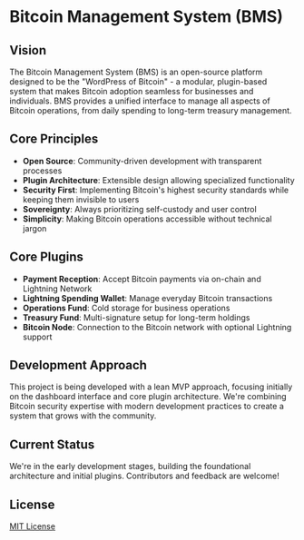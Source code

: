 # Bitcoin Management System (BMS)

## Vision
The Bitcoin Management System (BMS) is an open-source platform designed to be the "WordPress of Bitcoin" - a modular, plugin-based system that makes Bitcoin adoption seamless for businesses and individuals. BMS provides a unified interface to manage all aspects of Bitcoin operations, from daily spending to long-term treasury management.

## Core Principles
- **Open Source**: Community-driven development with transparent processes
- **Plugin Architecture**: Extensible design allowing specialized functionality
- **Security First**: Implementing Bitcoin's highest security standards while keeping them invisible to users
- **Sovereignty**: Always prioritizing self-custody and user control
- **Simplicity**: Making Bitcoin operations accessible without technical jargon

## Core Plugins
- **Payment Reception**: Accept Bitcoin payments via on-chain and Lightning Network
- **Lightning Spending Wallet**: Manage everyday Bitcoin transactions
- **Operations Fund**: Cold storage for business operations
- **Treasury Fund**: Multi-signature setup for long-term holdings
- **Bitcoin Node**: Connection to the Bitcoin network with optional Lightning support

## Development Approach
This project is being developed with a lean MVP approach, focusing initially on the dashboard interface and core plugin architecture. We're combining Bitcoin security expertise with modern development practices to create a system that grows with the community.

## Current Status
We're in the early development stages, building the foundational architecture and initial plugins. Contributors and feedback are welcome!

## License
[MIT License](LICENSE)
